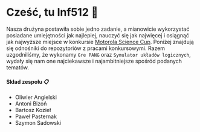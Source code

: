 # Cześć, tu Inf512 👋



Nasza drużyna postawiła sobie jedno zadanie, a mianowicie wykorzystać posiadane umiejętności jak najlepiej, nauczyć się jak najwięcej i osiągnąć jak najwyższe miejsce w konkursie [Motorola Science Cup](https://science-cup.pl/). Poniżej znajdują się odnośniki do repozytoriów z pracami konkursowymi. Razem uzgodniliśmy, że wykonamy `Gre PANG` oraz `Symulator układów logicznych`, wydały się nam one najciekawsze i najambitniejsze spośród podanych tematów.

#### Skład zespołu 📋
 - Oliwier Angielski
 - Antoni Bizoń
 - Bartosz Kozieł
 - Paweł Pasternak
 - Szymon Sadowski
